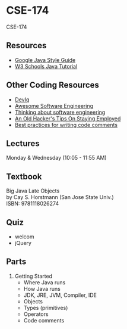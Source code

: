 # CSE-174
CSE-174

## Resources
- [Google Java Style Guide](https://google.github.io/styleguide/javaguide.html)
- [W3 Schools Java Tutorial](https://www.w3schools.com/java/default.asp)

## Other Coding Resources
- [DevIq](https://deviq.com/)
- [Awesome Software Engineering](https://github.com/rolanddb/awesome-software-engineering)
- [Thinking about software engineering](https://nintil.com/programming)
- [An Old Hacker's Tips On Staying Employed](https://madned.substack.com/p/an-old-hackers-tips-on-staying-employed)
- [Best practices for writing code comments](https://stackoverflow.blog/2021/07/05/best-practices-for-writing-code-comments/)

## Lectures
Monday & Wednesday (10:05 - 11:55 AM)	

## Textbook
Big Java Late Objects  
by Cay S. Horstmann (San Jose State Univ.)  
ISBN: 9781118026274

## Quiz
- welcom
- jQuery

## Parts
1. Getting Started
    - Where Java runs
    - How Java runs
    - JDK, JRE, JVM, Compiler, IDE
    - Objects
    - Types (primitives)
    - Operators
    - Code comments
